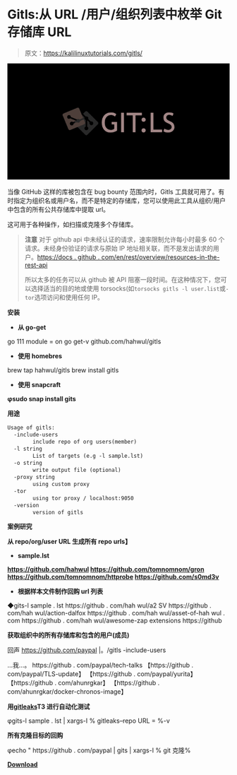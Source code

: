 # Gitls:从 URL /用户/组织列表中枚举 Git 存储库 URL

> 原文：<https://kalilinuxtutorials.com/gitls/>

[![Gitls : Enumerate Git Repository URL From List Of URL / User / Org](img//f49002f695667abf9dbf15b28e20a7c9.png "Gitls : Enumerate Git Repository URL From List Of URL / User / Org")](https://1.bp.blogspot.com/--d0wq275MY0/YE3WyGTcm4I/AAAAAAAAIhc/67AOMzQdes42pn-7gJZzUY0Ca2oxdoTYACLcBGAsYHQ/s728/GITLS%25282%2529.png)

当像 GitHub 这样的库被包含在 bug bounty 范围内时，Gitls 工具就可用了。有时指定为组织名或用户名，而不是特定的存储库，您可以使用此工具从组织/用户中包含的所有公共存储库中提取 url。

这可用于各种操作，如扫描或克隆多个存储库。

> **注意**
> 对于 github api 中未经认证的请求，速率限制允许每小时最多 60 个请求。未经身份验证的请求与原始 IP 地址相关联，而不是发出请求的用户。[https://docs . github . com/en/rest/overview/resources-in-the-rest-api](https://docs.github.com/en/rest/overview/resources-in-the-rest-api)
> 
> 所以太多的任务可以从 github 被 API 阻塞一段时间。在这种情况下，您可以选择适当的目的地或使用 torsocks(如`torsocks gitls -l user.list`或`-tor`选项访问和使用任何 IP。

**安装**

*   **从 go-get**

go 111 module = on go get-v github.com/hahwul/gitls

*   **使用 homebres**

brew tap hahwul/gitls
brew install gitls

*   **使用 snapcraft**

**φsudo snap install gits**

**用途**

```
Usage of gitls:
  -include-users
    	include repo of org users(member)
  -l string
    	List of targets (e.g -l sample.lst)
  -o string
    	write output file (optional)
  -proxy string
    	using custom proxy
  -tor
    	using tor proxy / localhost:9050
  -version
    	version of gitls 
```

**案例研究**

**从 repo/org/user URL 生成所有 repo urls】**

*   **sample.lst**

**https://github.com/hahwul
https://github.com/tomnomnom/gron
https://github.com/tomnomnom/httprobe
https://github.com/s0md3v**

*   **根据样本文件制作回购 url 列表**

◆gits-l sample . lst
https://github . com/hah wul/a2 SV
https://github . com/hah wul/action-dalfox
https://github . com/hah wul/asset-of-hah wul . com
https://github . com/hah wul/awesome-zap extensions
https://github

**获取组织中的所有存储库和包含的用户(成员)**

回声 https://github.com/paypal |。/gitls -include-users

...我...。
https://github . com/paypal/tech-talks
【https://github . com/paypal/TLS-update】
【https://github . com/paypal/yurita】
【https://github . com/ahunrgkar】
【https://github . com/ahunrgkar/docker-chronos-image】

**用[gitleaks](https://github.com/zricethezav/gitleaks)T3 进行自动化测试**

φgits-l sample . lst | xargs-I % gitleaks–repo URL = %-v

**所有克隆目标的回购**

φecho " https://github . com/paypal | gits | xargs-I % git 克隆%

[**Download**](https://github.com/hahwul/gitls)